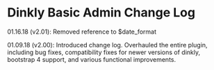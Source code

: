Dinkly Basic Admin Change Log
=============================

01.16.18 (v2.01): Removed reference to $date_format

01.09.18 (v2.00): Introduced change log. Overhauled the entire plugin, including bug fixes, compatibility fixes for newer versions of dinkly, bootstrap 4 support, and various functional improvements.